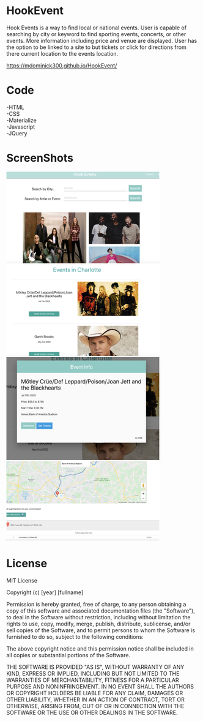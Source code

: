 # HookEvent
Hook Events is a way to find local or national events. User is capable of searching by city or keyword to find sporting events, concerts, or other events. More information including price and venue are displayed. User has the option to be linked to a site to but tickets or click for directions from there current location to the events location.
 
https://mdominick300.github.io/HookEvent/

 # Code
-HTML
<br>
-CSS
<br>
-Materialize
<br>
-Javascript
<br>
-JQuery


# ScreenShots
<img src="assets/Screen Shot 2019-12-12 at 6.22.09 PM.png" width=400px>
<img src="assets/Screen Shot 2019-12-12 at 6.22.19 PM.png" width=400px>
<img src="assets/Screen Shot 2019-12-12 at 6.22.27 PM.png" width=400px>
<img src="assets/Screen Shot 2019-12-12 at 6.22.51 PM.png" width=400px>


# License

MIT License

Copyright (c) [year] [fullname]

Permission is hereby granted, free of charge, to any person obtaining a copy
of this software and associated documentation files (the "Software"), to deal
in the Software without restriction, including without limitation the rights
to use, copy, modify, merge, publish, distribute, sublicense, and/or sell
copies of the Software, and to permit persons to whom the Software is
furnished to do so, subject to the following conditions:

The above copyright notice and this permission notice shall be included in all
copies or substantial portions of the Software.

THE SOFTWARE IS PROVIDED "AS IS", WITHOUT WARRANTY OF ANY KIND, EXPRESS OR
IMPLIED, INCLUDING BUT NOT LIMITED TO THE WARRANTIES OF MERCHANTABILITY,
FITNESS FOR A PARTICULAR PURPOSE AND NONINFRINGEMENT. IN NO EVENT SHALL THE
AUTHORS OR COPYRIGHT HOLDERS BE LIABLE FOR ANY CLAIM, DAMAGES OR OTHER
LIABILITY, WHETHER IN AN ACTION OF CONTRACT, TORT OR OTHERWISE, ARISING FROM,
OUT OF OR IN CONNECTION WITH THE SOFTWARE OR THE USE OR OTHER DEALINGS IN THE
SOFTWARE.